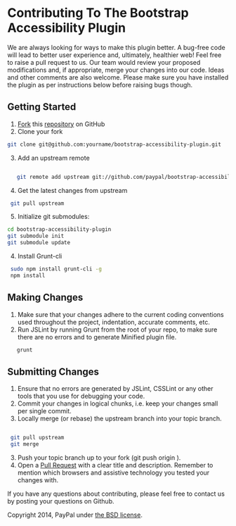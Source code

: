 # Contributing To The Bootstrap Accessibility Plugin

We are always looking for ways to make this plugin better. A bug-free code will lead to better user experience and, ultimately, healthier web!
Feel free to raise a pull request to us. Our team would review your proposed modifications and, if appropriate, merge your changes into our code. Ideas and other comments are also welcome.
Please make sure you have installed the plugin as per instructions below before raising bugs though.

## Getting Started
1. [Fork](https://help.github.com/articles/fork-a-repo) this [repository](https://github.com/paypal/bootstrap-accessibility-plugin/fork) on GitHub
2. Clone your fork 
  ```sh
  git clone git@github.com:yourname/bootstrap-accessibility-plugin.git

  ```
3. Add an upstream remote
```sh

   git remote add upstream git://github.com/paypal/bootstrap-accessibility-plugin.git
```
4. Get the latest changes from upstream
  ```sh
   git pull upstream
  ```
5. Initialize git submodules:
  ```sh
  cd bootstrap-accessibility-plugin
  git submodule init
  git submodule update       
  ```
4. Install Grunt-cli 
  ```sh
   sudo npm install grunt-cli -g
   npm install  
  ```

## Making Changes 
1. Make sure that your changes adhere to the current coding conventions used throughout the project, indentation, accurate comments, etc.
2. Run JSLint by running Grunt from the root of your repo, to make sure there are no errors and to generate Minified plugin file.

  ```sh
     grunt  
  ```

## Submitting Changes
1. Ensure that no errors are generated by JSLint, CSSLint or any other tools that you use for debugging your code.
2. Commit your changes in logical chunks, i.e. keep your changes small per single commit.
3. Locally merge (or rebase) the upstream branch into your topic branch.
  ```sh
  
   git pull upstream
   git merge   
  ```
3. Push your topic branch up to your fork (git push origin <topic-branch-name>).
4. Open a [Pull Request](https://help.github.com/articles/using-pull-requests) with a clear title and description. Remember to mention which browsers and assistive technology you tested your changes with.

If you have any questions about contributing, please feel free to contact us by posting your questions on Github.

Copyright 2014, PayPal under [the BSD license](LICENSE.md).
